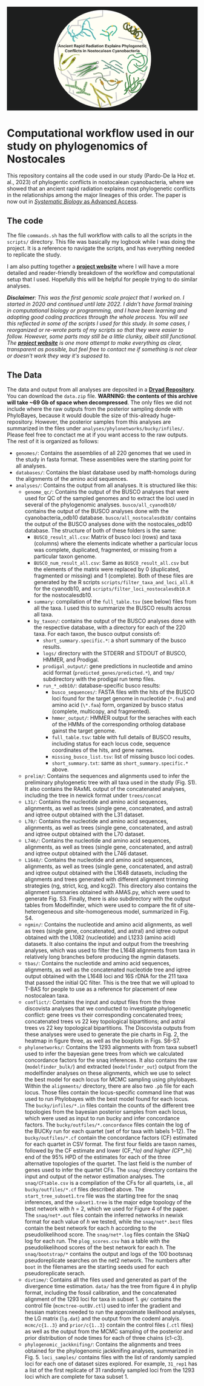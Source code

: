 ![cover_light](https://github.com/cjpardodelahoz/nostocales/blob/main/docs/figs/cover_light.png)

# Computational workflow used in our study on phylogenomics of Nostocales


This repository contains all the code used in our study (Pardo-De la Hoz et. al., 2023) of phylogentic conflicts in nostocalean cyanobacteria, where we showed that an ancient rapid radiation explains most phylogenetic conflicts in the relationships among the major lineages of this order. The paper is now out in [*Systematic Biology* as Advanced Access](https://academic.oup.com/sysbio/advance-article/doi/10.1093/sysbio/syad008/7056769?utm_source=authortollfreelink&utm_campaign=sysbio&utm_medium=email&guestAccessKey=c4c50c6f-63b4-47a9-b21f-188440ca64c1).
## The code
The file `commands.sh` has the full workflow with calls to all the scripts in the `scripts/` directory. This file was basically my logbook while I was doing the project. It is a reference to navigate the scripts, and has everything needed to replicate the study. 

I am also putting together a **[project website](https://cjpardodelahoz.github.io/nostocales/)** where I will have a more detailed and reader-friendly breakdown of the workflow and computational setup that I used. Hopefully this will be helpful for people trying to do similar analyses.

_**Disclaimer**: This was the first genomic scale project that I worked on. I started in 2020 and continued until late 2022. I didn't have formal training in computational biology or programming, and I have been learning and adopting good coding practices through the whole process. You will see this reflected in some of the scripts I used for this study. In some cases, I reorganized or re-wrote parts of my scripts so that they were easier to follow. However, some parts may still be a little clunky, albeit still functional. The **[project website](https://cjpardodelahoz.github.io/nostocales/)** is one more attempt to make everything as clear, transparent as possible, but feel free to contact me if something is not clear or doesn't work they way it's suposed to._

## The Data

The data and output from all analyses are deposited in a **[Dryad Repository](https://doi.org/10.5061/dryad.tht76hf1p)**. You can download the `data.zip` file. **WARNING: the contents of this archive will take ~69 Gb of space when decompressed**. The only files we did not include where the raw outputs from the posterior sampling donde with PhyloBayes, because it would double the size of this-already huge-repository. However, the posterior samples from this analyses are summarized in the files under `analyses/phylonetworks/bucky/infiles/`. Please feel free to conctact me at if you want access to the raw outputs. The rest of it is organized as follows:

*   `genomes/`: Contains the assemblies of all 220 genomes that we used in the study in fasta format. These assemblies were the starting point for all analyses.
*   `databases/`: Contains the blast database used by mafft-homologs during the alignments of the amino acid sequences.
*   `analyses/`: Contains the output from all analyses. It is structured like this:
	- `genome_qc/`: Contains the output of the BUSCO analyses that were used for QC of the sampled genomes and to extract the loci used in several of the phylogenomic analyses. `busco/all_cyanodb10/` contains the output of the BUSCO analyses done with the cyanobacteria_odb10 database. `busco/all_nostocalesdb10/` contains the output of the BUSCO analyses done with the nostocales_odb10 database. The structure of both of these folders is the same:
		- `BUSCO_result_all.csv`: Matrix of busco loci (rows) and taxa (columns) where the elements indicate whether a particular locus was complete, duplicated, fragmented, or missing from a particular taxon genome.
		- `BUSCO_num_result_all.csv`: Same as `BUSCO_result_all.csv` but the elements of the matrix were replaced by 0 (duplicated, fragmented or missing) and 1 (complete). Both of these files are generated by the R scripts `scripts/filter_taxa_and_loci_all.R` for the cyanodb10, and `scripts/filter_loci_nostocalesdb10.R` for the nostocalesdb10.
		- `summary`: compilation of the `full_table.tsv` (see below) files from all the taxa. I used this to summarize the BUSCO results across all taxa.
		- `by_taxon/`: contains the output of the BUSCO analyses done with the respective database, with a directory for each of the 220 taxa. For each taxon, the busco output consists of:
			- `short_summary.specific.*`: a short summary of the busco results. 
			- `logs/` directory with the STDERR and STDOUT of BUSCO, HMMER, and Prodigal.
			- `prodigal_output/`: gene predictions in nucleotide and amino acid format (`predicted_genes/predicted.*`), and `tmp/` subdirectory with the prodigal run temp files.
			- `run_*_odb10/`: database-specific busco results:
				- `busco_sequences/`: FASTA files with the hits of the BUSCO loci found for the target genome in nucleotide (`*.fna`) and amino acid (`\*.faa`) form, organized by busco status (complete, multicopy, and fragmented).
				- `hmmer_output/`: HMMER output for the seraches with each of the HMMs of the corresponding ortholog database gainst the target genome.
				- `full_table.tsv`: table with full details of BUSCO results, including status for each locus code, sequence coordinates of the hits, and gene names.
				- `missing_busco_list.tsv`: list of missing busco loci codes.
				- `short_summary.txt`: same as `short_summary.specific.*` above.
	- `prelim/`: Contains the sequences and alignments used to infer the preliminary phylogenetic tree with all taxa used in the study (Fig. S1). It also contains the RAxML output of the concatenated analyses, including the tree in newick format under `trees/concat`
	- `L31/`: Contains the nucleotide and amino acid sequences, alignments, as well as trees (single gene, concatenated, and astral) and iqtree output obtained with the L31 dataset.
	- `L70/`: Contains the nucleotide and amino acid sequences, alignments, as well as trees (single gene, concatenated, and astral) and iqtree output obtained with the L70 dataset.
	- `L746/`: Contains the nucleotide and amino acid sequences, alignments, as well as trees (single gene, concatenated, and astral) and iqtree output obtained with the L746 dataset.
	- `L1648/`: Contains the nucleotide and amino acid sequences, alignments, as well as trees (single gene, concatenated, and astral) and iqtree output obtained with the L1648 datasets, including the alignments and trees generated with different alignment trimming strategies (ng, strict, kcg, and kcg2). This directory also contains the alignment summaries obtained with AMAS.py, which were used to generate Fig. S3. Finally, there is also subdirectory with the output tables from Modelfinder, which were used to compare the fit of site-heterogeneous and site-homogeneous model, summarized in Fig. S4.
	- `ngmin/`: Contains the nucleotide and amino acid alignments, as well as trees (single gene, concatenated, and astral) and iqtree output obtained with the L1082 (nucleotide) and L1233 (amino acid) datasets. It also contains the input and output from the treeshring analyses, which was used to filter the L1648 alignments from taxa in relatively long branches before producing the ngmin datasets.
	- `tbas/`: Contains the nucleotide and amino acid sequences, alignments, as well as the concatenated nucleotide tree and iqtree output obtained with the L1648 loci and 16S rDNA for the 211 taxa that passed the initial QC filter. This is the tree that we will upload to T-BAS for people to use as a reference for placement of new nostocalean taxa. 
	- `conflict/`: Contains the input and output files from the three discovista analyses that we conducted to investigate phylogenetic conflict: gene trees vs their corresponding concatenated trees; concatenated trees vs 22 key topological bipartitions; and astral trees vs 22 key topological bipartitions. The Discovista outputs from these analyses were used to generate the pie charts in Fig. 2, the heatmap in figure three, as well as the boxplots in Figs. S6-S7.
	- `phylonetworks/`: Contains the 1293 alignments with from taxa subset1 used to infer the bayesian gene trees from which we calculated concordance factors for the snaq inferences. It also contains the raw (`modelfinder_bulk/`) and extracted (`modelfinder_out`) output from the modelfinder analyses on these alignments, which we use to select the best model for each locus for MCMC sampling using phylobayes. Within the `alignments/` directory, there are also two `.pb` file for each locus. Those files contain the locus-specific command line that was used to run Phylobayes with the best model found for each locus. The `bucky/infiles/*.in` files contain the counts of the different tree topologies from the bayesian posterior samples from each locus, which were used as input to run bucky and infer concordance factors. The `bucky/outfiles/*.concordance` files contain the log of the BUCKy run for each quartet (set of for taxa with labels 1–12). The `bucky/outfiles/*.cf` contain the concordance factors (CF) estimated for each quartet in CSV format. The first four fields are taxon names, followed by the CF estimate and lower (CF_\*_lo) and higher (CF_\*_hi) end of the 95% HPD of the estimates for each of the three alternative topologies of the quartet. The last field is the number of genes used to infer the quartet CFs. The `snaq/` directory contains the input and output of the networ estimation analyses. The `snaq/CFtable.csv` is a compilation of the CFs for all quartets, i.e., all `bucky/outfiles/*.cf` files described above. The `start_tree_subset1.tre` file was the starting tree for the snaq inferences, and the `subset1.tree` is the major edge topology of the best network with *h* = 2, which we used for Figure 4 of the paper. The `snaq/net*.out` files contain the inferred networks in newixk format for each value of *h* we tested, while the `snaq/net*.best` files contain the best network for each *h* according to the pseudolikelihood score. The `snaq/net*.log` files contain the SNaQ log for each run. The `plog_scores.csv` has a table with the pseudolikelihood scores of the best network for each *h*. The `snaq/bootstrap/*` contains the output and logs of the 100 bootsnaq pseudoreplicate searches on the net2 network. The numbers after `boot` in the filenames are the starting seeds used for each pseudoreplicate serach.
	- `divtime/`: Contains all the files used and generated as part of the divergence time estimation. `data/` has the tree from figure 4 in phylip format, including the fossil calibration, and the concatenated alignment of the 1293 loci for taxa in subset 1. `gH/` contains the control file (`mcmctree-outBV.ctl`) used to infer the gradient and hessian matrices needed to run the approximate likelihood analyses, the LG matrix (`lg.dat`) and the output from the codeml analyis. `mcmc/c{1..3}` and `prior/c{1..3}` contain the control files (`.ctl` files) as well as the output from the MCMC sampling of the posterior and prior distribution of node times for each of three chains (c1-c3).
	- `phylogenomic_jackknifing/`: Contains the alignments and trees obtained for the phylogenomic jackknifing analyses, summarized in Fig. 5. `loci_samples/` contains files with the list of randomly sampled loci for each one of dataset sizes explored. For example, `31_rep1` has a list of the first replicate of 31 randomly sampled loci from the 1293 loci which are complete for taxa subset 1.